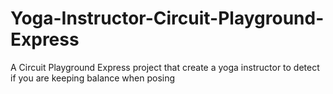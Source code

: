 # Yoga-Instructor-Circuit-Playground-Express
A Circuit Playground Express project that create a yoga instructor to detect if you are keeping balance when posing
